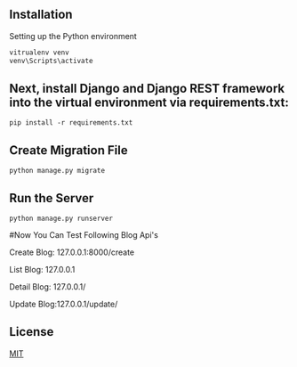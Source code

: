 ## Installation

Setting up the Python environment

```bash
vitrualenv venv
venv\Scripts\activate
```

## Next, install Django and Django REST framework into the virtual environment via requirements.txt:

```
pip install -r requirements.txt
```

## Create Migration File
```
python manage.py migrate
```
## Run the Server
```
python manage.py runserver
```
#Now You Can Test Following Blog Api's

Create Blog: 127.0.0.1:8000/create

List Blog: 127.0.0.1

Detail Blog: 127.0.0.1/<pk>

Update Blog:127.0.0.1/update/<pk>

## License

[MIT](https://choosealicense.com/licenses/mit/)